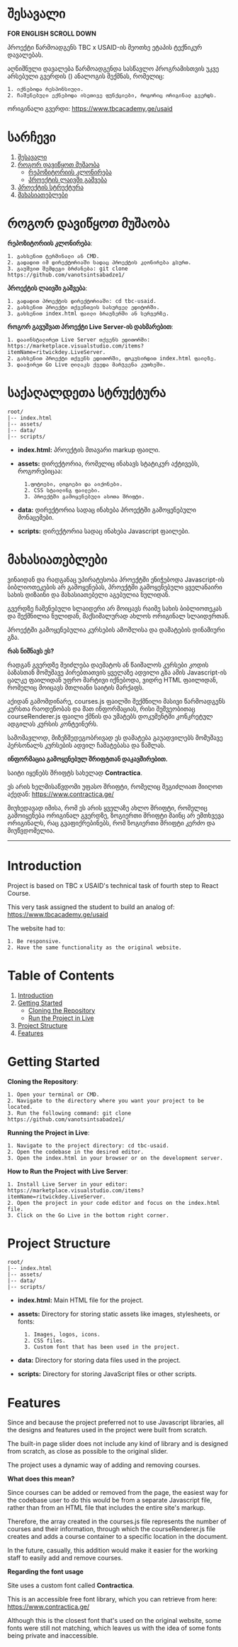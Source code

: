 # შესავალი

**FOR ENGLISH SCROLL DOWN**

პროექტი წარმოადგენს TBC x USAID-ის მეოთხე ეტაპის ტექნიკურ დავალებას.

აღნიშნული დავალება წარმოადგენდა სასწავლო პროგრამისთვის უკვე არსებული გვერდის () ანალოგის შექმნას, რომელიც:

    1. იქნებოდა რესპონსიული.
    2. ჩაშენებული ექნებოდა ისეთივე ფუნქციები, როგორიც ორიგინალ გვერდს.

ორიგინალი გვერდი: https://www.tbcacademy.ge/usaid

# სარჩევი

1. [შესავალი](#შესავალი)
2. [როგორ დავიწყოთ მუშაობა](#როგორ-დავიწყოთ-მუშაობა)
   - [რეპოზიტორიის კლონირება](#რეპოზიტორიის-კლონირება)
   - [პროექტის ლაივში გაშვება](#პროექტის-გაშვება)
3. [პროექტის სტრუქტურა](#საქაღალდეების-სტრუქტურა)
4. [მახასიათებლები](#მახასიათებლები)

# როგორ დავიწყოთ მუშაობა

**რეპოზიტორიის კლონირება**:

    1. გახსენით ტერმინალი ან CMD.
    2. გადადით იმ დირექტორიაში სადაც პროექტის კლონირება გსურთ.
    3. გაუშვით შემდეგი ბრძანება: git clone https://github.com/vanotsintsabadze1/

**პროექტის ლაივში გაშვება**:

    1. გადადით პროექტის დირექტორიაში: cd tbc-usaid.
    2. გახსენით პროექტი თქვენთვის სასურველ ედიტორში.
    3. გახსენით index.html ფაილი ბრაუზერში ან სერვერზე.

**როგორ გავუშვათ პროექტი Live Server-ის დახმარებით**:

    1. დააინსტალირეთ Live Server თქვენს ედითორში: https://marketplace.visualstudio.com/items?itemName=ritwickdey.LiveServer.
    2. გახსენით პროექტი თქვენს ედითორში, ფოკუსირდით index.html ფაილზე.
    3. დააჭირეთ Go Live ღილაკს ქვედა მარჯვენა კუთხეში.

# საქაღალდეთა სტრუქტურა

    root/
    |-- index.html
    |-- assets/
    |-- data/
    |-- scripts/

- **index.html:** პროექტის მთავარი markup ფაილი.
- **assets:** დირექტორია, რომელიც ინახავს სტატიკურ აქტივებს, როგორებიცაა:

        1.ფოტოები, ლოგოები და აიქონები.
        2. CSS სტაილინგ ფაილები.
        3. პროექტში გამოყენებული ასოთა შრიფტი.

- **data:** დირექტორია სადაც ინახება პროექტში გამოყენებული მონაცემები.
- **scripts:** დირექტორია სადაც ინახება Javascript ფაილები.

# მახასიათებლები

ვინაიდან და რადგანაც უპირატესობა პროექტში ენიჭებოდა Javascript-ის ბიბლიოთეკების არ გამოყენებას, პროექტში გამოყენებული ყველანაირი სახის დიზაინი და მახასიათებელი აგებულია ნულიდან.

გვერდზე ჩაშენებული სლაიდერი არ მოიცავს რაიმე სახის ბიბლიოთეკას და შექმნილია ნულიდან, მაქსიმალურად ახლოს ორიგინალ სლაიდერთან.

პროექტში გამოყენებულია კურსების ამოშლისა და დამატების დინამიური გზა.

**რას ნიშნავს ეს?**

რადგან გვერდზე შეიძლება დაემატოს ან წაიშალოს კურსები კოდის ბაზასთან მომუშავე პირებთათვის ყველაზე ადვილი გზა ამის Javascript-ის ცალკე ფაილიდან უფრო მარტივი იქნებოდა, ვიდრე HTML ფაილიდან, რომელიც მოიცავს მთლიანი საიტის მარქაფს.

აქიდან გამომდინარე, courses.js ფაილში შექმნილი მასივი წარმოადგენს კურსთა რაოდენობას და მათ ინფორმაციას, რისი მეშვეობითაც courseRenderer.js ფაილი ქმნის და უმატებს დოკუმენტში კონკრეტულ ადგილას კურსის კონტეინერს.

სამომავლოდ, მიზეზშედეგობრივად ეს დამატება გაუადვილებს მომუშავე პერსონალს კურსების ადვილ ჩამატებასა და წაშლას.

**ინფორმაცია გამოყენებულ შრიფტთან დაკავშირებით.**

საიტი იყენებს შრიფტს სახელად **Contractica**.

ეს არის ხელმისაწვდომი უფასო შრიფტი, რომელიც შეგიძლიათ მიიღოთ აქედან: https://www.contractica.ge/

მიუხედავად იმისა, რომ ეს არის ყველაზე ახლო შრიფტი, რომელიც გამოიყენება ორიგინალ გვერდზე, ზოგიერთი შრიფტი მაინც არ ემთხვევა ორიგინალს, რაც გვაფიქრებინებს, რომ ზოგიერთი შრიფტი კერძო და მიუწვდომელია.

---

# Introduction

Project is based on TBC x USAID's technical task of fourth step to React Course.

This very task assigned the student to build an analog of: https://www.tbcacademy.ge/usaid

The website had to:

    1. Be responsive.
    2. Have the same functionality as the original website.

# Table of Contents

1. [Introduction](#Introduction)
2. [Getting Started](#Getting-Started)
   - [Cloning the Repository](#Cloning-the-Repository)
   - [Run the Project in Live](#Running-the-Project-in-Live)
3. [Project Structure](#Project-Structure)
4. [Features](#Features)

# Getting Started

**Cloning the Repository**:

    1. Open your terminal or CMD.
    2. Navigate to the directory where you want your project to be located.
    3. Run the following command: git clone https://github.com/vanotsintsabadze1/

**Running the Project in Live**:

    1. Navigate to the project directory: cd tbc-usaid.
    2. Open the codebase in the desired editor.
    3. Open the index.html in your browser or on the development server.

**How to Run the Project with Live Server**:

    1. Install Live Server in your editor: https://marketplace.visualstudio.com/items?itemName=ritwickdey.LiveServer.
    2. Open the project in your code editor and focus on the index.html file.
    3. Click on the Go Live in the bottom right corner.

# Project Structure

    root/
    |-- index.html
    |-- assets/
    |-- data/
    |-- scripts/

- **index.html:** Main HTML file for the project.
- **assets:** Directory for storing static assets like images, stylesheets, or fonts:

        1. Images, logos, icons.
        2. CSS files.
        3. Custom font that has been used in the project.

- **data:** Directory for storing data files used in the project.
- **scripts:** Directory for storing JavaScript files or other scripts.

# Features

Since and because the project preferred not to use Javascript libraries, all the designs and features used in the project were built from scratch.

The built-in page slider does not include any kind of library and is designed from scratch, as close as possible to the original slider.

The project uses a dynamic way of adding and removing courses.

**What does this mean?**

Since courses can be added or removed from the page, the easiest way for the codebase user to do this would be from a separate Javascript file, rather than from an HTML file that includes the entire site's markup.

Therefore, the array created in the courses.js file represents the number of courses and their information, through which the courseRenderer.js file creates and adds a course container to a specific location in the document.

In the future, casually, this addition would make it easier for the working staff to easily add and remove courses.

**Regarding the font usage**

Site uses a custom font called **Contractica**.

This is an accessible free font library, which you can retrieve from here: https://www.contractica.ge/

Although this is the closest font that's used on the original website, some fonts were still not matching, which leaves us with the idea of some fonts being private and inaccessible.
